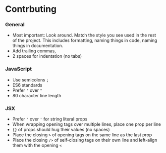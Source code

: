 # Contrbuting
### General

* Most important: Look around. Match the style you see used in the rest of the project. This includes formatting, naming things in code, naming things in documentation.
* Add trailing commas,
* 2 spaces for indentation (no tabs)

### JavaScript
* Use semicolons `;`
* ES6 standards
* Prefer `'` over `"`
* 80 character line length

### JSX
* Prefer `"` over `'` for string literal props
* When wrapping opening tags over multiple lines, place one prop per line
* `{}` of props should hug their values (no spaces)
* Place the closing `>` of opening tags on the same line as the last prop
* Place the closing `/>` of self-closing tags on their own line and left-align them with the opening `<`
